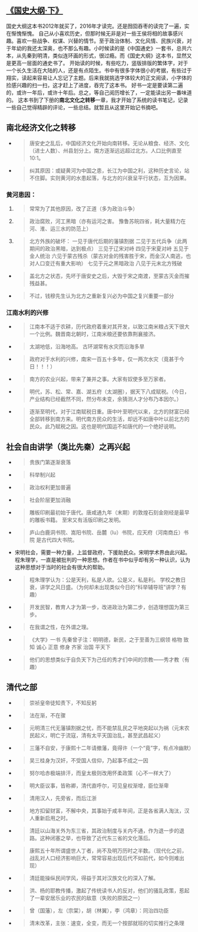 ##  [《国史大纲·下》](https://book.douban.com/subject/6004630/)

国史大纲这本书2012年就买了，2016年才读完。还是囫囵吞枣的读完了一遍，实在惭愧惭愧。
自己从小喜欢历史，但那时候无非是对一些王侯将相的故事感兴趣。喜欢一些战争、权谋、兴替的情节。至于政治体制、文化风情、民族兴衰，对于年幼的我还太深奥，也不那么有趣。小时候读的是《中国通史》一套书，总共六本，从先秦到明清，类似连环画的形式，很过瘾。而《国史大纲》这本书，显然又是更高一层面的通史书了。
开始读的时候，有些吃力，竖版排版的繁体字，对于一个长久生活在大陆的人，还是有点陌生。书中有很多字体很小的考据，有些过于翔实，读起来容易让人忘记了主题。后来我就挑选字体较大的正文阅读，小字体的捡感兴趣的扫一扫，这才赶上了进度，吞完了这本书。
好书一定是要读第二遍的，或许一年后，或许十年后。总之，等自己阅历增长了，一定能读出另一番味道的。
这本书到了下册的**南北文化之转移**一章，我才开始了系统的读书笔记，记录一些自己觉得精辟的评论，一些总结。就暂且从这里开始记书摘吧。

## 南北经济文化之转移

 - > 唐安史之乱后，中国经济文化开始向南转移。无论从粮食、经济、文化（进士人数）、州县划分上。南方逐渐远远超过北方。人口比例直至10:1。
 - >纠其原因：或疑黄河为中国之患，长江为中国之利，这种历史言论，站不住脚。实则黄河的水患起落，与北方的兴衰呈平行状态，互为因果。

### 黄河患因：

1. >常常为了其他原因，改了正道（多为政治斗争）
2. >政治腐败，河工黑暗（亦有运河之害。 豫鲁苏皖四省，耗大量精力在河、淮、运三水的防范上）
3. >北方外族的破坏：
一见于唐代后期的藩镇割据
二见于五代兵争（此两期间的政治黑暗，达到极点）
三见于辽宋对峙
四见于宋夏对峙
五见于金人统治
六见于蒙古残杀（蒙古对金的残害胜于宋，而金汉人南逃，也对人口变迁有重大影响）
七见于元之黑暗政治 
八见于元末北方残破

 - >盖北方之状态，先坏于唐安史之后，大毁于宋之南渡，至蒙古灭金而摧残益甚。
 - >不过，钱穆先生认为北方之重新复兴必为中国之复兴重要一部分

### 江南水利的兴修

 - >江南本不适于农耕，历代政府着重对其开发，以致江南米粮占天下很大一个比例。魏晋南北朝时，江南米粮还要依靠荆襄接济。
 - >太湖地低，沿海地高。 古环湖常有水灾而沿海多旱
 - >政府对于水利的兴修，南宋一百五十多年，仅一两次水灾（竟甚于今日！！！）
 - >南方的农业兴起，带来了兼并之事。大家有奴使多至万家者。
 - >明代，苏、松、常、嘉、湖五府（太湖圈），据天下八成赋税。（今日，产业结构已经截然不同，然分布未变，余猜测人才分布乃本因尔。）
 - >逐渐至明代，对于江南赋税日重。唐中叶至明代以来，北方的财富已经全部转移到南方来。明代南方民众的生活，却远不如唐中叶以前北方的民众。此乃赋税之因。这也是明代国运不如唐代的一个绝好说明。

## 社会自由讲学（类比先秦）之再兴起

 - >贵族门第逐渐衰落
 - >科举制兴起
 - >政治权利更加普遍
 - >社会阶层更加消融
 - >雕板印刷最初始于唐代。唐咸通九年（末期）的敦煌石刻金刚经是最早的雕板书籍。 至宋又有活版印刷之发明。
 - >庐山白鹿洞书院、嵩阳书院、岳麓（lu）书院，应天府（河南商丘）书院 是古代四大书院。
 - 宋明社会，需要一种力量，上监督政府，下援助民众。宋明学术界由此兴起。程朱理学，一直是被批判的一种思想。作者在书中似乎却有另一种认识，认为这种思想对于当时的社会有很大的帮助。
 - >程朱理学认为：公是天利，私是人欲。公是义，私是利。 学校之教日衰，讲学之风日盛。（为何却未出现类似今日的“科举辅导班”讲学？有趣）
 - >开发民智，教育人才为第一步，改进政治为第二步，创造理想国为第三步。
 - >在我谓之性，在外谓之理。
 - >《大学》一书 先秦曾子注：明明德，新民，之于至善为三纲领 格物 致知 诚心 正意 修身 齐家 治国 平天下
 - >他们的思想类似于自负天下为己任的秀才们中间的宗教——秀才教（有趣）

## 清代之部

 - >崇祯皇帝徒知责下，不知反躬
 - >法在渐，不在骤
 - >元明清三代无藩镇割据之忧，而不能禁乱民之平地突起以为祸（元末农民起义，明亡于流寇，清有太平天国治乱，甚至武昌起义）
 - >三藩不自安，于康熙十二年请撤藩，竟得许（一个“竟”字，有点冷幽默）
 - >吴三桂身为汉奸，不受国人信仰，乃起事不成之一因
 - >努尔哈赤极端排汗，而皇太极则改用怀柔政策（心不一样大了）
 - >明大臣议事，皆称卿，清代直呼尔，可见皇权渐增，臣位渐卑
 - >清用汉人，先旁省，而后江浙
 - >地方扣留财富，不解中央，其事始于咸丰年间，正是各省满人淘汰，汉人重新启用之时。
 - >清廷以山海关外为东三省，其政治制度与关内不通，作为退一步的退路。这种闭塞之举，也导致了近代东三省的文化落后。
 - >康熙五十年所谓盛世人丁者，尚不及明万历时之半数。（现代化之前，战乱对人口经济影响巨大，常常容易出现后代不如前代，如今则难出现）
 - >清廷能操纵民间学风，得益于其对汉族文化的深入了解。
 - >洪、杨的耶教传播，激起了传统读书人的反对，他们的骚乱政策，惹起了一辈安居乐业的农民的敌意（失败的原因之一）
 - >曾（国藩），左（宗棠），胡（林翼），李（鸿章）：同治四功臣
 - >清末改革，主张：速变，全变，而无一个按部就班的切实推行之条理